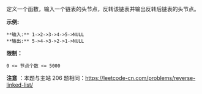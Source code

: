定义一个函数，输入一个链表的头节点，反转该链表并输出反转后链表的头节点。



**示例:**

    
    
    **输入:** 1->2->3->4->5->NULL
    **输出:** 5->4->3->2->1->NULL



**限制：**

`0 <= 节点个数 <= 5000`



**注意** ：本题与主站 206 题相同：<https://leetcode-cn.com/problems/reverse-linked-list/>

